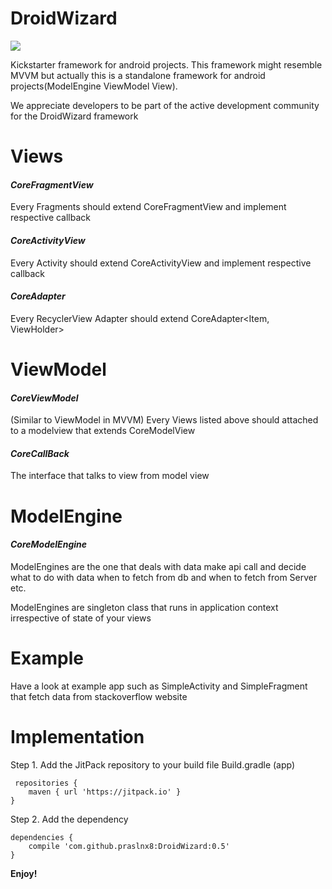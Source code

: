 # DroidWizard
[![](https://jitpack.io/v/praslnx8/DroidWizard.svg)](https://jitpack.io/#praslnx8/DroidWizard)

Kickstarter framework for android projects.
This framework might resemble MVVM but actually this is a standalone framework for android projects(ModelEngine ViewModel View).

We appreciate developers to be part of the active development community for the DroidWizard framework

# **Views**
#### _CoreFragmentView_ 
Every Fragments should extend CoreFragmentView<CMV extends CoreModelView> and implement respective callback 

#### _CoreActivityView_ 
Every Activity should extend CoreActivityView<CMV extends CoreModelView> and implement respective callback

#### _CoreAdapter_ 
Every RecyclerView Adapter should extend CoreAdapter<Item, ViewHolder>

# **ViewModel**
#### _CoreViewModel_ 
(Similar to ViewModel in MVVM) Every Views listed above should attached to a modelview that extends CoreModelView<CB extends CoreCallBack>

#### _CoreCallBack_ 
The interface that talks to view from model view

# **ModelEngine**
#### _CoreModelEngine_ 
ModelEngines are the one that deals with data make api call and decide what to do with data 
when to fetch from db and when to fetch from Server etc.
 
ModelEngines are singleton class that runs in application context irrespective of state of your views

# Example
Have a look at example app such as SimpleActivity and SimpleFragment that fetch data from stackoverflow website

# Implementation
Step 1. Add the JitPack repository to your build file Build.gradle (app)
```
 repositories {
	maven { url 'https://jitpack.io' }
}
```
Step 2. Add the dependency
```
dependencies {
	compile 'com.github.praslnx8:DroidWizard:0.5'
}
```

**Enjoy!**
